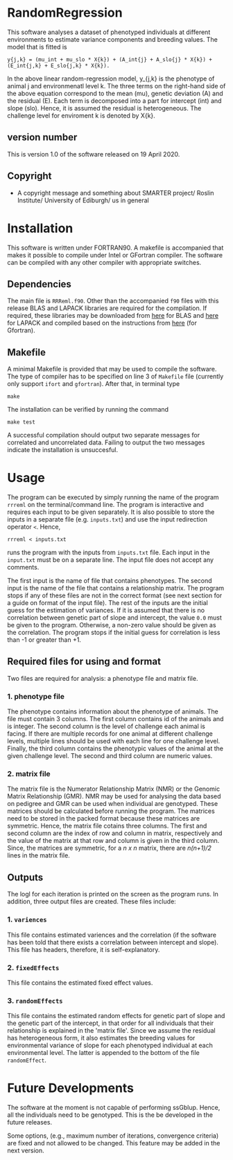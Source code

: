 # RandomRegression
This software analyses a dataset of phenotyped individuals at different environments to estimate variance components and breeding values. The model that is fitted is

	y{j,k} = (mu_int + mu_slo * X{k}) + (A_int{j} + A_slo{j} * X{k}) + (E_int{j,k} + E_slo{j,k} * X{k}).
	
In the above linear random-regression model, y_{j,k} is the phenotype of animal j and environmenatl level k. The three terms on the right-hand side of the above equation correspond to the mean (mu), genetic deviation (A) and the residual (E). Each term is decomposed into a part for intercept (int) and slope (slo). Hence, it is assumed the residual is heterogeneous. The challenge level for enviroment k is denoted by X{k}.

## version number
This is version 1.0 of the software released on 19 April 2020.

## Copyright
* A copyright message and something about SMARTER project/ Roslin Institute/ University of Ediburgh/ us in general

# Installation
This software is written under FORTRAN90. A makefile is accompanied that makes it possible to compile under Intel or GFortran compiler. The software can be compiled with any other compiler with appropriate switches.

## Dependencies
The main file is `RRReml.f90`. Other than the accompanied `f90` files with this release BLAS and LAPACK libraries are required for the compilation. If required, these libraries may be downloaded from [here](http://www.netlib.org/blas/blas.tgz) for BLAS and [here](http://www.netlib.org/lapack/lapack.tgz) for LAPACK and compiled based on the instructions from [here](https://gcc.gnu.org/wiki/GfortranBuild) (for Gfortran).

## Makefile
A minimal Makefile is provided that may be used to compile the software. The type of compiler has to be specified on line 3 of `Makefile` file (currently only support `ifort` and `gfortran`). After that, in terminal type

``` shell
make
```
The installation can be verified by running the command

``` shell
make test
```
A successful compilation should output two separate messages for correlated and uncorrelated data. Failing to output the two messages indicate the installation is unsuccesful.

# Usage
The program can be executed by simply running the name of the program `rrreml` on the terminal/command line. The program is interactive and requires each input to be given separately. It is also possible to store the inputs in a separate file (e.g. `inputs.txt`) and use the input redirection operator `<`. Hence,

``` shell
rrreml < inputs.txt
```
runs the program with the inputs from `inputs.txt` file. Each input in the `input.txt` must be on a separate line. The input file does not accept any comments.

The first input is the name of file that contains phenotypes. The second input is the name of the file that contains a relationship matrix. The program stops if any of these files are not in the correct format (see next section for a guide on format of the input file). The rest of the inputs are the initial guess for the estimation of variances. If it is assumed that there is no correlation between genetic part of slope and intercept, the value `0.0` must be given to the program. Otherwise, a non-zero value should be given as the correlation. The program stops if the initial guess for correlation is less than -1 or greater than +1.

## Required files for using and format
Two files are required for analysis: a phenotype file and matrix file. 

### 1. phenotype file
The phenotype contains information about the phenotype of animals. The file must contain 3 columns. The first column contains id of the animals and is integer. The second column is the level of challenge each animal is facing. If there are multiple records for one animal at different challenge levels, multiple lines should be used with each line for one challenge level. Finally, the third column contains the phenotypic values of the animal at the given challenge level. The second and third column are numeric values.

### 2. matrix file
The matrix file is the Numerator Relationship Matrix (NMR) or the Genomic Matrix Relationship (GMR). NMR may be used for analysing the data based on pedigree and GMR can be used when individual are genotyped. These matrices should be calculated before running the program. The matrices need to be stored in the packed format because these matrices are symmetric. Hence, the matrix file cotains three columns. The first and second column are the index of row and column in matrix, respectively and the value of the matrix at that row and column is given in the third column. Since, the matrices are symmetric, for a _n x n_ matrix, there are _n(n+1)/2_ lines in the matrix file.

## Outputs
The logl for each iteration is printed on the screen as the program runs. In addition, three output files are created. These files include:

### 1. `variences`
This file contains estimated variences and the correlation (if the software has been told that there exists a correlation between intercept and slope). This file has headers, therefore, it is self-explanatory.

### 2. `fixedEffects`
This file contains the estimated fixed effect values.

### 3. `randomEffects`
This file contains the estimated random effects for genetic part of slope and the genetic part of the intercept, in that order for all individuals that their relationship is explained in the 'matrix file'. Since we assume the residual has heterogeneous form, it also estimates the breeding values for environmental variance of slope for each phenotyped individual at each environmental level. The latter is appended to the bottom of the file `randomEffect`.

# Future Developments
The software at the moment is not capable of performing ssGblup. Hence, all the individuals need to be genotyped. This is the be developed in the future releases.

Some options, (e.g., maximum number of iterations, convergence criteria) are fixed and not allowed to be changed. This feature may be added in the next version.
